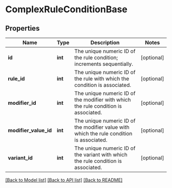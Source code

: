 # ComplexRuleConditionBase

## Properties
Name | Type | Description | Notes
------------ | ------------- | ------------- | -------------
**id** | **int** | The unique numeric ID of the rule condition; increments sequentially. | [optional] 
**rule_id** | **int** | The unique numeric ID of the rule with which the condition is associated. | [optional] 
**modifier_id** | **int** | The unique numeric ID of the modifier with which the rule condition is associated. | [optional] 
**modifier_value_id** | **int** | The unique numeric ID of the modifier value with which the rule condition is associated. | [optional] 
**variant_id** | **int** | The unique numeric ID of the variant with which the rule condition is associated. | [optional] 

[[Back to Model list]](../README.md#documentation-for-models) [[Back to API list]](../README.md#documentation-for-api-endpoints) [[Back to README]](../README.md)



